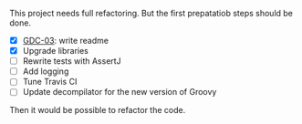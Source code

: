 This project needs full refactoring.
But the first prepatatiob steps should be done.

- [x] [GDC-03](https://github.com/dehasi/groovy-dc/issues/3): write readme
- [x] Upgrade libraries
- [ ] Rewrite tests with AssertJ
- [ ] Add logging
- [ ] Tune Travis CI
- [ ] Update decompilator for the new version of Groovy

Then it would be possible to refactor the code.